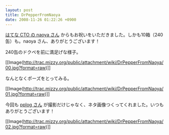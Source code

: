 ```yaml
---
layout: post
title: DrPepperFromNaoya
date: 2008-11-26 01:22:26 +0900
---
```



[はてな CTO の naoya さん](http://d.hatena.ne.jp/naoya/) からもお祝いをいただきました。しかも10箱（240缶）も。naoya さん、ありがとうございます！

240缶のドクペを前に満足げな様子。

[[Image(http://trac.mizzy.org/public/attachment/wiki/DrPepperFromNaoya/00.jpg?format=raw)]]

なんとなくポーズをとってみる。

[[Image(http://trac.mizzy.org/public/attachment/wiki/DrPepperFromNaoya/01.jpg?format=raw)]]

今回も [pplog さん](http://pplog.jugem.cc/) が撮影だけじゃなく、ネタ画像つくってくれました。いつもありがとうございます！

[[Image(http://trac.mizzy.org/public/attachment/wiki/DrPepperFromNaoya/02.jpg?format=raw)]]
